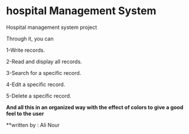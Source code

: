 # hospital Management System
Hospital management system project

Through it, you can 

1-Write records.

2-Read and display all records.

3-Search for a specific record.

4-Edit a specific record.

5-Delete a specific record.

**And all this in an organized way with the effect of colors to give a good feel to the user**


**written by : Ali Nour 

